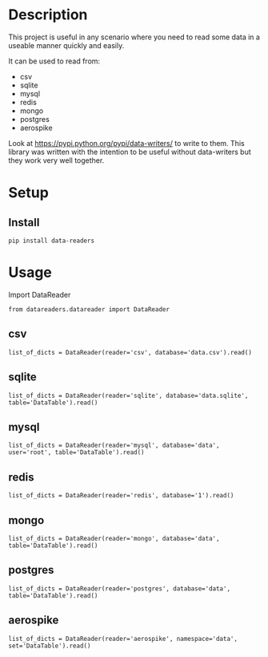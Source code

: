 Description
===========

This project is useful in any scenario where you need to read some data in a useable manner quickly and easily.

It can be used to read from:

* csv
* sqlite
* mysql
* redis
* mongo
* postgres
* aerospike

Look at https://pypi.python.org/pypi/data-writers/ to write to them.
This library was written with the intention to be useful without data-writers but they work very well together.

Setup
=====
Install
-------
    pip install data-readers

Usage
=====
Import DataReader

    from datareaders.datareader import DataReader

csv
---
    list_of_dicts = DataReader(reader='csv', database='data.csv').read()

sqlite
------
    list_of_dicts = DataReader(reader='sqlite', database='data.sqlite', table='DataTable').read()

mysql
-----
    list_of_dicts = DataReader(reader='mysql', database='data', user='root', table='DataTable').read()

redis
-----
    list_of_dicts = DataReader(reader='redis', database='1').read()

mongo
-----
    list_of_dicts = DataReader(reader='mongo', database='data', table='DataTable').read()

postgres
--------
    list_of_dicts = DataReader(reader='postgres', database='data', table='DataTable').read()

aerospike
---------
    list_of_dicts = DataReader(reader='aerospike', namespace='data', set='DataTable').read()
